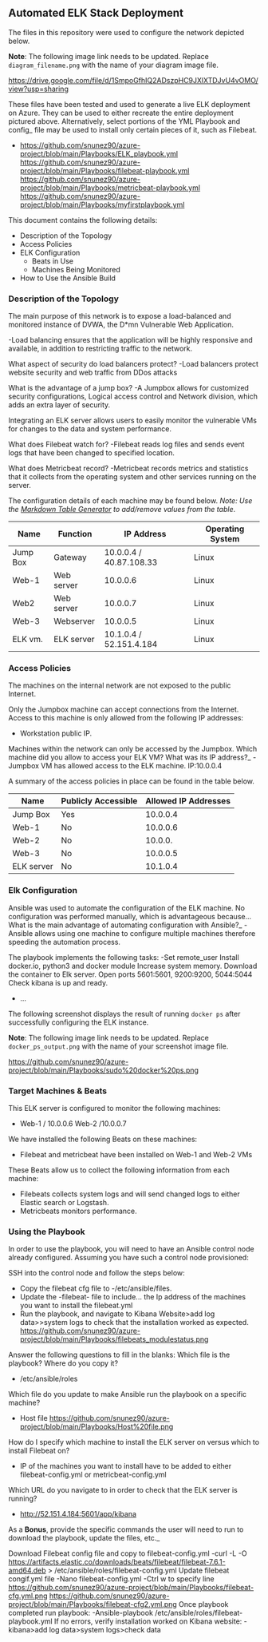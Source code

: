 
## Automated ELK Stack Deployment

The files in this repository were used to configure the network depicted below.

**Note**: The following image link needs to be updated. Replace `diagram_filename.png` with the name of your diagram image file.  

https://drive.google.com/file/d/1SmpoGfhIQ2ADszpHC9JXlXTDJvU4vOMO/view?usp=sharing

These files have been tested and used to generate a live ELK deployment on Azure. They can be used to either recreate the entire deployment pictured above. Alternatively, select portions of the YML Playbook and config_ file may be used to install only certain pieces of it, such as Filebeat.

  - https://github.com/snunez90/azure-project/blob/main/Playbooks/ELK_playbook.yml
    https://github.com/snunez90/azure-project/blob/main/Playbooks/filebeat-playbook.yml
    https://github.com/snunez90/azure-project/blob/main/Playbooks/metricbeat-playbook.yml
    https://github.com/snunez90/azure-project/blob/main/Playbooks/myfirstplaybook.yml

This document contains the following details:
- Description of the Topology
- Access Policies
- ELK Configuration
  - Beats in Use
  - Machines Being Monitored
- How to Use the Ansible Build


### Description of the Topology

The main purpose of this network is to expose a load-balanced and monitored instance of DVWA, the D*mn Vulnerable Web Application.

-Load balancing ensures that the application will be highly responsive and available, in addition to restricting traffic to the network.

What aspect of security do load balancers protect? 
-Load balancers protect website security and web traffic from DDos attacks  

What is the advantage of a jump box?
-A Jumpbox allows for customized security configurations, Logical access control and 
Network division, which adds an extra layer of security.

Integrating an ELK server allows users to easily monitor the vulnerable VMs for changes to the  data and system performance.

 What does Filebeat watch for?
 -Filebeat reads log files and sends event logs that have been changed to specified location.
 
What does Metricbeat record?
-Metricbeat records metrics and statistics that it collects from the operating system and other services running on the server.

The configuration details of each machine may be found below.
_Note: Use the [Markdown Table Generator](http://www.tablesgenerator.com/markdown_tables) to add/remove values from the table_.

| Name          |   Function      |                  IP Address         | Operating System |
|---------------|-----------------|-------------------------------------|------------------|
|   Jump Box    |     Gateway     |    10.0.0.4   /   40.87.108.33      |      Linux       |
|   Web-1       |     Web server  |    10.0.0.6                         |      Linux       |
|   Web2        |     Web server  |    10.0.0.7                         |      Linux       |
|   Web-3       |     Webserver   |    10.0.0.5                         |      Linux       |
|   ELK vm.     |     ELK server  |    10.1.0.4   /   52.151.4.184      |      Linux       |

### Access Policies

The machines on the internal network are not exposed to the public Internet. 

Only the Jumpbox machine can accept connections from the Internet. Access to this machine is only allowed from the following IP addresses:
- Workstation public IP.

Machines within the network can only be accessed by the Jumpbox.
Which machine did you allow to access your ELK VM? What was its IP address?_
-Jumpbox VM has allowed access to the ELK machine. IP:10.0.0.4

A summary of the access policies in place can be found in the table below.

| Name       | Publicly Accessible | Allowed IP Addresses |
|------------|---------------------|----------------------|
|  Jump Box  |        Yes          |      10.0.0.4        |
|  Web-1     |        No           |      10.0.0.6        |
|  Web-2     |        No           |      10.0.0.         |
|  Web-3     |        No           |      10.0.0.5        |
|  ELK server|        No           |      10.1.0.4        | 

### Elk Configuration

Ansible was used to automate the configuration of the ELK machine. No configuration was performed manually, which is advantageous because...
What is the main advantage of automating configuration with Ansible?_
-Ansible allows using one machine to configure multiple machines therefore speeding the automation process.

The playbook implements the following tasks:
-Set remote_user
 Install docker.io, python3 and docker module
 Increase system memory.
 Download the container to Elk server.
 Open ports 5601:5601, 9200:9200, 5044:5044
 Check kibana is up and ready.
- ...

The following screenshot displays the result of running `docker ps` after successfully configuring the ELK instance.

**Note**: The following image link needs to be updated. Replace `docker_ps_output.png` with the name of your screenshot image file.  

https://github.com/snunez90/azure-project/blob/main/Playbooks/sudo%20docker%20ps.png

### Target Machines & Beats

This ELK server is configured to monitor the following machines:
- Web-1 / 10.0.0.6 
  Web-2 /10.0.0.7

We have installed the following Beats on these machines:
- Filebeat and metricbeat have been installed  on Web-1 and Web-2 VMs

These Beats allow us to collect the following information from each machine:
- Filebeats collects system logs and will send changed logs to either Elastic search or  Logstash.
- Metricbeats monitors performance.

### Using the Playbook

In order to use the playbook, you will need to have an Ansible control node already configured. Assuming you have such a control node provisioned: 

SSH into the control node and follow the steps below:
- Copy the filebeat cfg file to -/etc/ansible/files.
- Update the -filebeat- file to include... the Ip address of the machines you want to install the filebeat.yml
- Run the playbook, and navigate to Kibana Website>add log data>>system logs to check that the installation worked as expected.
  https://github.com/snunez90/azure-project/blob/main/Playbooks/filebeats_modulestatus.png

Answer the following questions to fill in the blanks:
Which file is the playbook? Where do you copy it? 
-  /etc/ansible/roles

Which file do you update to make Ansible run the playbook on a specific machine? 
- Host file
https://github.com/snunez90/azure-project/blob/main/Playbooks/Host%20file.png

How do I specify which machine to install the ELK server on versus which to install Filebeat on? 
- IP of the machines you want to install have to be added to either filebeat-config.yml or metricbeat-config.yml 

Which URL do you navigate to in order to check that the ELK server is running?
-  http://52.151.4.184:5601/app/kibana

As a **Bonus**, provide the specific commands the user will need to run to download the playbook, update the files, etc._

Download Filebeat config file and copy to filebeat-config.yml
-curl -L -O https://artifacts.elastic.co/downloads/beats/filebeat/filebeat-7.6.1-amd64.deb > /etc/ansible/roles/filebeat-config.yml
Update filebeat congif.yml file
-Nano filebeat-config.yml
-Ctrl w to specify line 
https://github.com/snunez90/azure-project/blob/main/Playbooks/filebeat-cfg.yml.png
https://github.com/snunez90/azure-project/blob/main/Playbooks/filebeat-cfg2.yml.png
Once playbook completed run playbook:
-Ansible-playbook /etc/ansible/roles/filebeat-playbook.yml
If no errors, verify installation worked on Kibana website:
-kibana>add log data>system logs>check data



